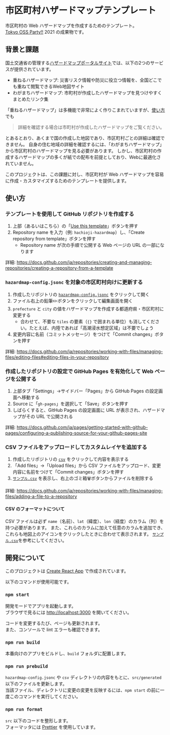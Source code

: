 # 市区町村ハザードマップテンプレート

市区町村の Web ハザードマップを作成するためのテンプレート。\
[Tokyo OSS Party!!](https://tokyo-oss-party.com/) 2021 の成果物です。

## 背景と課題

国土交通省の管理する[ハザードマップポータルサイト](https://disaportal.gsi.go.jp/)では、以下の2つのサービスが提供されています。

- 重ねるハザードマップ: 災害リスク情報や防災に役立つ情報を、全国どこでも重ねて閲覧できるWeb地図サイト
- わがまちハザードマップ: 市町村が作成したハザードマップを見つけやすくまとめたリンク集

「重ねるハザードマップ」は多機能で非常によく作りこまれていますが、[使い方](https://disaportal.gsi.go.jp/hazardmap/pamphlet/pamphlet.html)でも

> 詳細を確認する場合は市町村が作成したハザードマップをご覧ください。

とあるとおり、あくまで国の作成した地図であり、市区町村ごとの詳細は確認できません。
自身の住む地域の詳細を確認するには、「わがまちハザードマップ」から市区町村のハザードマップを見る必要があります。
しかし、市区町村の作成するハザードマップの多くが紙での配布を前提としており、Webに最適化されていません。

このプロジェクトは、この課題に対し、市区町村が Web ハザードマップを容易に作成・カスタマイズするためのテンプレートを提供します。

## 使い方

### テンプレートを使用して GitHub リポジトリを作成する

1. 上部（あるいはこちら）の「[Use this template](https://github.com/sankichi92/shikuchoson-hazardmap-template/generate)」ボタンを押す
2. Repository name を入力（例: `hachioji-hazardmap`）し、「Create repository from template」ボタンを押す
   - Repository name が次の手順で公開する Web ページの URL の一部になります

詳細: https://docs.github.com/ja/repositories/creating-and-managing-repositories/creating-a-repository-from-a-template

### `hazardmap-config.jsonc` を対象の市区町村向けに更新する

1. 作成したリポジトリの [`hazardmap-config.jsonc`](./hazardmap-config.jsonc) をクリックして開く
2. ファイル右上の鉛筆✏️ボタンをクリックして編集画面を開く
3. `prefecture` と `city` の値をハザードマップを作成する都道府県・市区町村に変更する
   - 合わせて、不要な `tiles` の要素（`{}` で囲まれる単位）も消してください。たとえば、内陸であれば「高潮浸水想定区域」は不要でしょう
4. 変更内容に名前（コミットメッセージ）をつけて「Commit changes」ボタンを押す

詳細: https://docs.github.com/ja/repositories/working-with-files/managing-files/editing-files#editing-files-in-your-repository

### 作成したリポジトリの設定で GitHub Pages を有効化して Web ページを公開する

1. 上部タブ「Settings」→サイドバー「Pages」から GitHub Pages の設定画面へ移動する
2. Source に「`gh-pages`」を選択して「Save」ボタンを押す
3. しばらくすると、GitHub Pages の設定画面に URL が表示され、ハザードマップがその URL で公開される

詳細: https://docs.github.com/ja/pages/getting-started-with-github-pages/configuring-a-publishing-source-for-your-github-pages-site

### CSV ファイルをアップロードしてカスタムレイヤを追加する

1. 作成したリポジトリの [`csv`](./csv) をクリックして内容を表示する
2. 「Add files」→「Upload files」から CSV ファイルをアップロード、変更内容に名前をつけて「Commit changes」ボタンを押す
3. [`サンプル.csv`](./csv/サンプル.csv) を表示し、右上のゴミ箱🗑ボタンからファイルを削除する

詳細: https://docs.github.com/ja/repositories/working-with-files/managing-files/adding-a-file-to-a-repository

#### CSV のフォーマットについて

CSV ファイルは必ず `name`（名前）、`lat`（緯度）、`lon`（経度）のカラム（列）を持つ必要があります。
また、これらのカラムに加えて任意のカラムを追加でき、これらも地図上のアイコンをクリックしたときに合わせて表示されます。
[`サンプル.csv`](./csv/サンプル.csv)を参考にしてください。

## 開発について

このプロジェクトは [Create React App](https://github.com/facebook/create-react-app) で作成されています。

以下のコマンドが使用可能です。

### `npm start`

開発モードでアプリを起動します。\
ブラウザで見るには [http://localhost:3000](http://localhost:3000) を開いてください。

コードを変更するたび、ページも更新されます。\
また、コンソールで lint エラーも確認できます。

### `npm run build`

本番向けのアプリをビルドし、`build` フォルダに配置します。

### `npm run prebuild`

`hazardmap-config.jsonc` や `csv` ディレクトリの内容をもとに、`src/generated` 以下のファイルを更新します。\
当該ファイル、ディレクトリに変更の変更を反映するには、`npm start` の前に一度このコマンドを実行してください。

### `npm run format`

`src` 以下のコードを整形します。\
フォーマッタには [Prettier](https://prettier.io/) を使用しています。
